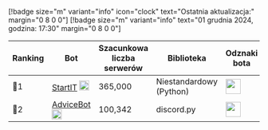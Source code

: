 [!badge size="m" variant="info" icon="clock" text="Ostatnia aktualizacja:" margin="0 8 0 0"] [!badge size="m" variant="info" text="01 grudnia 2024, godzina: 17:30" margin="0 8 0 0"]

| Ranking | Bot                                                                                           | Szacunkowa liczba serwerów | Biblioteka | Odznaki bota |
| ---- | --------------------------------------------------------------------------------------------- | ------------------------ | ------------------------ | ------------------------ |
|    🥇1 | [StartIT](https://discord.com/oauth2/authorize?client_id=572906387382861835&permissions=8&scope=bot) <img src="/static/badges/bots/startit.svg" height="20" width="20">         |               365,000 | Niestandardowy (Python) |  <img src="/static/badges/odznaki/supportscommands.svg" height="30" width="30"> | 
|    🥈2 | [AdviceBot](https://discord.com/oauth2/authorize?client_id=942110955502989373&permissions=8&scope=bot) <img src="/static/badges/bots/advice.svg" height="20" width="20">        |               100,342 | discord.py | <img src="/static/badges/odznaki/supportscommands.svg" height="30" width="30"> |
